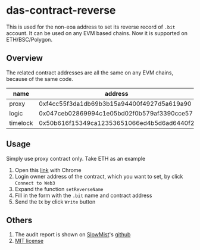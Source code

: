 # das-contract-reverse

This is used for the non-eoa address to set its reverse record of `.bit` account.
It can be used on any EVM based chains. Now it is supported on ETH/BSC/Polygon.

## Overview

The related contract addresses are all the same on any EVM chains, because of the same code.


| name     |                                    address |
|----------|--------------------------------------------|
| proxy    | 0xf4cc55f3da1db69b3b15a94400f4927d5a619a90 |
| logic    | 0x047ceb02869994c1e05bd02f0b579af3390cce57 |
| timelock | 0x50b616f15349ca12353651066ed4b5d6ad6440f2 |


## Usage

Simply use proxy contract only. Take ETH as an example

1. Open this [link](https://etherscan.io/address/0xf4cc55f3da1db69b3b15a94400f4927d5a619a90#writeProxyContract) with Chrome
2. Login owner address of the contract, which you want to set, by click `Connect to Web3`
3. Expand the function `setReverseName`
4. Fill in the form with the `.bit` name and contract address
5. Send the tx by click `Write` button

## Others
1. The audit report is shown on [SlowMist](https://www.slowmist.com/en/)'s [github](https://github.com/slowmist/Knowledge-Base/blob/master/open-report/SlowMist%20Audit%20Report%20-%20Das%20Contract%20Reverse.pdf)
2. [MIT license](https://github.com/dotbitHQ/das-contract-reverse/blob/main/LICENSE)
